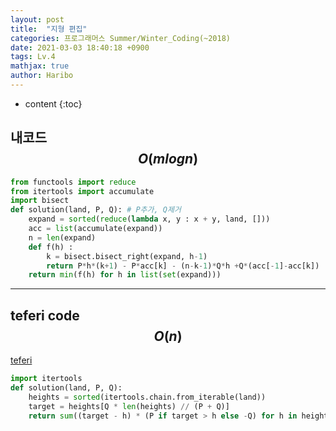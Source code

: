 ```yaml
---
layout: post
title:  "지형 편집"
categories: 프로그래머스 Summer/Winter_Coding(~2018)
date: 2021-03-03 18:40:18 +0900
tags: Lv.4
mathjax: true
author: Haribo
---
```


* content
{:toc}
## 내코드 $$O(mlogn)$$

```python
from functools import reduce
from itertools import accumulate
import bisect
def solution(land, P, Q): # P추가, Q제거
    expand = sorted(reduce(lambda x, y : x + y, land, []))
    acc = list(accumulate(expand))
    n = len(expand)
    def f(h) :
        k = bisect.bisect_right(expand, h-1)
        return P*h*(k+1) - P*acc[k] - (n-k-1)*Q*h +Q*(acc[-1]-acc[k])
    return min(f(h) for h in list(set(expand)))
```

---









## teferi code $$O(n)$$

[teferi](http://www.teferi.net/ps/problems/programmers/12984)

```python
import itertools
def solution(land, P, Q):
    heights = sorted(itertools.chain.from_iterable(land))
    target = heights[Q * len(heights) // (P + Q)]
    return sum((target - h) * (P if target > h else -Q) for h in heights)
```

